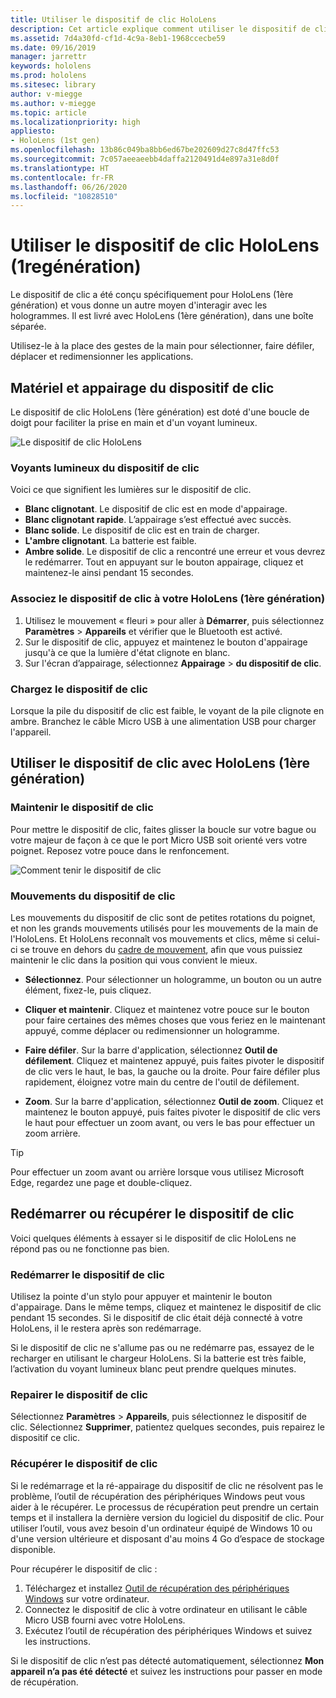 ```yaml
---
title: Utiliser le dispositif de clic HoloLens
description: Cet article explique comment utiliser le dispositif de clic HoloLens, y compris l'appairage, le chargement et la récupération du dispositif de clic.
ms.assetid: 7d4a30fd-cf1d-4c9a-8eb1-1968ccecbe59
ms.date: 09/16/2019
manager: jarrettr
keywords: hololens
ms.prod: hololens
ms.sitesec: library
author: v-miegge
ms.author: v-miegge
ms.topic: article
ms.localizationpriority: high
appliesto:
- HoloLens (1st gen)
ms.openlocfilehash: 13b86c049ba8bb6ed67be202609d27c8d47ffc53
ms.sourcegitcommit: 7c057aeeaeebb4daffa2120491d4e897a31e8d0f
ms.translationtype: HT
ms.contentlocale: fr-FR
ms.lasthandoff: 06/26/2020
ms.locfileid: "10828510"
---
```

# Utiliser le dispositif de clic HoloLens (1regénération)

Le dispositif de clic a été conçu spécifiquement pour HoloLens (1ère génération) et vous donne un autre moyen d'interagir avec les hologrammes. Il est livré avec HoloLens (1ère génération), dans une boîte séparée.

Utilisez-le à la place des gestes de la main pour sélectionner, faire défiler, déplacer et redimensionner les applications.

## Matériel et appairage du dispositif de clic

Le dispositif de clic HoloLens (1ère génération) est doté d'une boucle de doigt pour faciliter la prise en main et d'un voyant lumineux.



![Le dispositif de clic HoloLens](images/use-hololens-clicker-1.png)

### Voyants lumineux du dispositif de clic

Voici ce que signifient les lumières sur le dispositif de clic.

- **Blanc clignotant**. Le dispositif de clic est en mode d'appairage.
- **Blanc clignotant rapide**. L’appairage s’est effectué avec succès.
- **Blanc solide**. Le dispositif de clic est en train de charger.
- **L'ambre clignotant**. La batterie est faible.
- **Ambre solide**. Le dispositif de clic a rencontré une erreur et vous devrez le redémarrer. Tout en appuyant sur le bouton appairage, cliquez et maintenez-le ainsi pendant 15 secondes.

### Associez le dispositif de clic à votre HoloLens (1ère génération)

1. Utilisez le mouvement « fleuri » pour aller à **Démarrer**, puis sélectionnez **Paramètres** > **Appareils** et vérifier que le Bluetooth est activé.
1. Sur le dispositif de clic, appuyez et maintenez le bouton d'appairage jusqu'à ce que la lumière d'état clignote en blanc.
1. Sur l'écran d’appairage, sélectionnez **Appairage** > **du dispositif de clic**.

### Chargez le dispositif de clic

Lorsque la pile du dispositif de clic est faible, le voyant de la pile clignote en ambre. Branchez le câble Micro USB à une alimentation USB pour charger l'appareil.

## Utiliser le dispositif de clic avec HoloLens (1ère génération)

### Maintenir le dispositif de clic

Pour mettre le dispositif de clic, faites glisser la boucle sur votre bague ou votre majeur de façon à ce que le port Micro USB soit orienté vers votre poignet. Reposez votre pouce dans le renfoncement.

![Comment tenir le dispositif de clic](images/use-hololens-clicker-2.png)

### Mouvements du dispositif de clic

Les mouvements du dispositif de clic sont de petites rotations du poignet, et non les grands mouvements utilisés pour les mouvements de la main de l'HoloLens. Et HoloLens reconnaît vos mouvements et clics, même si celui-ci se trouve en dehors du [cadre de mouvement](hololens1-basic-usage.md), afin que vous puissiez maintenir le clic dans la position qui vous convient le mieux.

- **Sélectionnez**. Pour sélectionner un hologramme, un bouton ou un autre élément, fixez-le, puis cliquez.

- **Cliquer et maintenir**. Cliquez et maintenez votre pouce sur le bouton pour faire certaines des mêmes choses que vous feriez en le maintenant appuyé, comme déplacer ou redimensionner un hologramme.

- **Faire défiler**. Sur la barre d'application, sélectionnez **Outil de défilement**. Cliquez et maintenez appuyé, puis faites pivoter le dispositif de clic vers le haut, le bas, la gauche ou la droite. Pour faire défiler plus rapidement, éloignez votre main du centre de l'outil de défilement.

- **Zoom**. Sur la barre d'application, sélectionnez **Outil de zoom**. Cliquez et maintenez le bouton appuyé, puis faites pivoter le dispositif de clic vers le haut pour effectuer un zoom avant, ou vers le bas pour effectuer un zoom arrière.

> [!TIP]
> Pour effectuer un zoom avant ou arrière lorsque vous utilisez Microsoft Edge, regardez une page et double-cliquez.

## Redémarrer ou récupérer le dispositif de clic

Voici quelques éléments à essayer si le dispositif de clic HoloLens ne répond pas ou ne fonctionne pas bien.

### Redémarrer le dispositif de clic

Utilisez la pointe d'un stylo pour appuyer et maintenir le bouton d'appairage. Dans le même temps, cliquez et maintenez le dispositif de clic pendant 15 secondes. Si le dispositif de clic était déjà connecté à votre HoloLens, il le restera après son redémarrage.

Si le dispositif de clic ne s'allume pas ou ne redémarre pas, essayez de le recharger en utilisant le chargeur HoloLens. Si la batterie est très faible, l’activation du voyant lumineux blanc peut prendre quelques minutes.

### Repairer le dispositif de clic

Sélectionnez **Paramètres** > **Appareils**, puis sélectionnez le dispositif de clic. Sélectionnez **Supprimer**, patientez quelques secondes, puis repairez le dispositif ce clic.

### Récupérer le dispositif de clic

Si le redémarrage et la ré-appairage du dispositif de clic ne résolvent pas le problème, l’outil de récupération des périphériques Windows peut vous aider à le récupérer. Le processus de récupération peut prendre un certain temps et il installera la dernière version du logiciel du dispositif de clic. Pour utiliser l’outil, vous avez besoin d'un ordinateur équipé de Windows 10 ou d'une version ultérieure et disposant d'au moins 4 Go d’espace de stockage disponible.

Pour récupérer le dispositif de clic :

1. Téléchargez et installez [Outil de récupération des périphériques Windows](https://dev.azure.com/ContentIdea/ContentIdea/_queries/query/8a004dbe-73f8-4a32-94bc-368fc2f2a895/) sur votre ordinateur.
1. Connectez le dispositif de clic à votre ordinateur en utilisant le câble Micro USB fourni avec votre HoloLens.
1. Exécutez l’outil de récupération des périphériques Windows et suivez les instructions.

Si le dispositif de clic n’est pas détecté automatiquement, sélectionnez **Mon appareil n’a pas été détecté** et suivez les instructions pour passer en mode de récupération.
